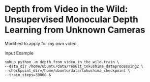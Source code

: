 # Depth from Video in the Wild: Unsupervised Monocular Depth Learning from Unknown Cameras

Modified to apply for my own video


Input Example

```script
nohup python -m depth_from_video_in_the_wild.train \
--data_dir /home/ubuntu/data/result_tokushima_dataprocessing2 \
--checkpoint_dir=/home/ubuntu/data/tokushima_checkpoint \
--train_steps=30000 &
```

